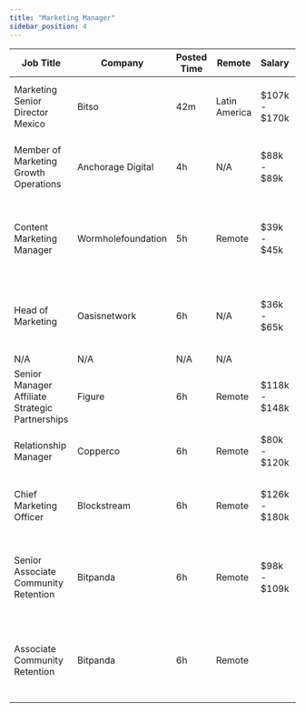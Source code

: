 ```yaml
---
title: "Marketing Manager"
sidebar_position: 4
---
```


| Job Title | Company | Posted Time | Remote | Salary | Tags | Apply Link |
|-----------|---------|-------------|--------|--------|------|------------|
| Marketing Senior Director Mexico | Bitso | 42m | Latin America | $107k - $170k | executive, marketing, non tech, senior, crypto | [Apply](https://web3.career/marketing-senior-director-mexico-bitso/107230) |
| Member of Marketing Growth Operations | Anchorage Digital | 4h | N/A | $88k - $89k | growth, marketing, non tech, operations, crypto | [Apply](https://web3.career/member-of-marketing-growth-operations-anchorage/107208) |
| Content Marketing Manager | Wormholefoundation | 5h | Remote | $39k - $45k | content marketing, marketing manager, marketing, non tech, blockchain | [Apply](https://web3.career/content-marketing-manager-wormholefoundation/96945) |
| Head of Marketing | Oasisnetwork | 6h | N/A | $36k - $65k | head of marketing, marketing, non tech, executive, remote | [Apply](https://web3.career/head-of-marketing-oasisnetwork/73767) |
| N/A | N/A | N/A | N/A |  |  | [Apply](https://web3.career/metana) |
| Senior Manager Affiliate Strategic Partnerships | Figure | 6h | Remote | $118k - $148k | affiliate, marketing, non tech, partnership, sales | [Apply](https://web3.career/senior-manager-affiliate-strategic-partnerships-figure/106731) |
| Relationship Manager | Copperco | 6h | Remote | $80k - $120k | marketing, non tech, blockchain, crypto, defi | [Apply](https://web3.career/relationship-manager-copperco/105562) |
| Chief Marketing Officer | Blockstream | 6h | Remote | $126k - $180k | cmo, executive, marketing, non tech, bitcoin | [Apply](https://web3.career/chief-marketing-officer-blockstream/107181) |
| Senior Associate Community Retention | Bitpanda | 6h | Remote | $98k - $109k | marketing, non tech, product manager, community manager, senior | [Apply](https://web3.career/senior-associate-community-retention-bitpanda/105555) |
| Associate Community Retention | Bitpanda | 6h | Remote |  | marketing, non tech, product manager, community manager, crypto | [Apply](https://web3.career/associate-community-retention-bitpanda/105554) |
